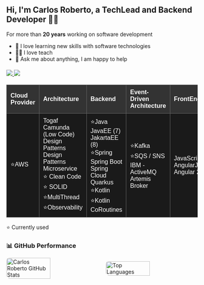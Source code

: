 ##  Hi, I'm Carlos Roberto, a TechLead and Backend Developer 🧑‍💻 ##


For more than **20 years** working on software development
-   🔧 I love learning new skills with software technologies
-   👨‍🏫 I love teach 
-   💬 Ask me about anything, I am happy to help

<div style="text-align: left; margin-top: 20px;">
   <a href="https://www.linkedin.com/in/carlosmedeiroslima" target="_blank">
      <img src="https://img.shields.io/badge/-LinkedIn-0077B5?style=for-the-badge&logo=linkedin&logoColor=white" target="_blank" />
   </a>
   <a href="mailto:carlosmedeiroslima@gmail.com">
      <img src="https://img.shields.io/badge/-Gmail-D14836?style=for-the-badge&logo=gmail&logoColor=white" target="_blank" />
   </a>
</div>

<!-- Cloud Structure Table -->
<table style="width: 100%; border-collapse: collapse; font-family: Arial, sans-serif; text-align: left; background-color: black; color: white; margin-top: 20px;">
  <thead style="background-color: #333333;">
    <tr>
      <th style="padding: 10px; border: 1px solid #666666;">Cloud Provider</th>
      <th style="padding: 10px; border: 1px solid #666666;">Architecture</th>
      <th style="padding: 10px; border: 1px solid #666666;">Backend</th>
      <th style="padding: 10px; border: 1px solid #666666;">Event-Driven Architecture</th>
      <th style="padding: 10px; border: 1px solid #666666;">FrontEnd</th>
    </tr>
  </thead>
  <tbody>
    <tr style="background-color: #1a1a1a;">
      <td style="padding: 10px; border: 1px solid #666666;">⭐AWS</td>
      <td style="padding: 10px; border: 1px solid #666666;">
        Togaf<br>
        Camunda (Low Code)<br>
        Design Patterns<br>
        Design Patterns Microservice<br> 
        ⭐ Clean Code<br>
        ⭐ SOLID<br>
        ⭐MultiThread<br>
        ⭐Observability<br>
      </td>
      <td style="padding: 10px; border: 1px solid #666666;">
        ⭐Java<br>
        JavaEE (7)<br> 
        JakartaEE (8)<br>
        ⭐Spring<br>
        Spring Boot<br>
        Spring Cloud<br>
        Quarkus<br>
        ⭐Kotlin<br>
        ⭐Kotlin CoRoutines<br>
      </td>
      <td style="padding: 10px; border: 1px solid #666666;">
        ⭐Kafka<br>
        ⭐SQS / SNS<br>
        IBM - ActiveMQ<br>
        Artemis Broker<br>
      </td>
      <td style="padding: 10px; border: 1px solid #666666;">
        JavaScript<br>
        AngularJs<br>
        Angular 2<br>
      </td>
    </tr>
    <tfoot>
    </tfoot>
  </tbody>

</table>

⭐ Currently used

### 📊 GitHub Performance

<div style="display: flex; justify-content: center; gap: 20px; align-items: center;">
  <img src="https://github-readme-stats.vercel.app/api?username=CarlosRobertoMedeiros&show_icons=true&theme=dark&hide_border=true&custom_title=My%20GitHub%20Stats" alt="Carlos Roberto GitHub Stats" style="border-radius: 8px; width: 48%;" />
  <img src="https://github-readme-stats.vercel.app/api/top-langs/?username=CarlosRobertoMedeiros&layout=compact&theme=dark&hide_border=true&custom_title=Most%20Used%20Languages" alt="Top Languages" style="border-radius: 8px; width: 48%;" />
</div>

